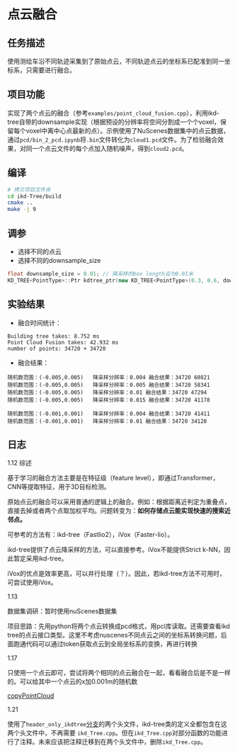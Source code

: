 # 点云融合
## 任务描述

使用测绘车沿不同轨迹采集到了原始点云，不同轨迹点云的坐标系已配准到同一坐标系，只需要进行融合。

## 项目功能

实现了两个点云的融合（参考`examples/point_cloud_fusion.cpp`），利用ikd-tree自带的downsample实现（根据预设的分辨率将空间分割成一个个voxel，保留每个voxel中离中心点最新的点）。示例使用了NuScenes数据集中的点云数据，通过`pcd/bin_2_pcd.ipynb`将`.bin`文件转化为`cloud1.pcd`文件。为了检验融合效果，对同一个点云文件的每个点加入随机噪声，得到`cloud2.pcd`。

## 编译

```bash
# 拷贝项目文件夹
cd ikd-Tree/build
cmake ..
make -j 9
```

## 调参

- 选择不同的点云
- 选择不同的downsample_size

```C++
float downsample_size = 0.01; // 降采样的box length设为0.01米
KD_TREE<PointType>::Ptr kdtree_ptr(new KD_TREE<PointType>(0.3, 0.6, downsample_size)); 
```



## 实验结果

- 融合时间统计：

```
Building tree takes: 8.752 ms
Point Cloud Fusion takes: 42.932 ms
number of points: 34720 + 34720
```

- 融合结果：

```
随机数范围：(-0.005,0.005)   降采样分辨率：0.004 融合结果：34720 60821
随机数范围：(-0.005,0.005)   降采样分辨率：0.005 融合结果：34720 58341
随机数范围：(-0.005,0.005)   降采样分辨率：0.01 融合结果：34720 47294
随机数范围：(-0.005,0.005)   降采样分辨率：0.015 融合结果：34720 41178

随机数范围：(-0.001,0.001)   降采样分辨率：0.004 融合结果：34720 41411
随机数范围：(-0.001,0.001)   降采样分辨率：0.01 融合结果：34720 34120
```



## 日志

1.12 综述

基于学习的融合方法主要是在特征级（feature level），即通过Transformer，CNN等提取特征，用于3D目标检测。

原始点云的融合可以采用普通的逻辑上的融合。例如：根据距离近判定为重叠点，直接去掉或者两个点取加权平均。问题转变为：**如何存储点云能实现快速的搜索近邻点。**

可参考的方法有：ikd-tree（Fastlio2），iVox（Faster-lio）。

ikd-tree提供了点云降采样的方法，可以直接参考。iVox不能提供Strict k-NN，因此暂定采用ikd-tree。

iVox的优点是效率更高，可以并行处理（？）。因此，若ikd-tree方法不可用时，可尝试使用iVox。

1.13 

数据集调研：暂时使用nuScenes数据集

项目思路：先用python将两个点云转换成pcd格式，用pcl库读取。还需要查看ikd tree的点云接口类型。这里不考虑nuscenes不同点云之间的坐标系转换问题，后面跑通代码可以通过token获取点云到全局坐标系的变换，再进行转换

1.17 

只使用一个点云即可，尝试将两个相同的点云融合在一起，看看融合后是不是一样的。可以给其中一个点云的x加0.001m的随机数

[copyPointCloud](https://blog.csdn.net/qq_43407445/article/details/94395358)

1.21

使用了`header_only_ikdtree`[分支](https://github.com/KennyWGH/ikd-Tree-detailed/tree/header_only_ikdtree)的两个头文件，ikd-tree类的定义全都包含在这两个头文件中，不再需要 `ikd_Tree.cpp`。但在`ikd_Tree.cpp`对部分函数的功能进行了注释。未来应该把注释迁移到在两个头文件中，删除`ikd_Tree.cpp`。
